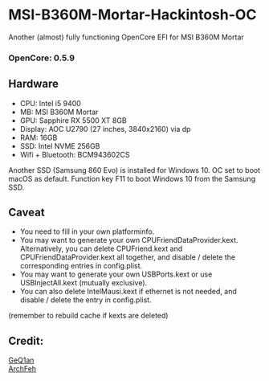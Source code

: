 # MSI-B360M-Mortar-Hackintosh-OC
Another (almost) fully functioning OpenCore EFI for MSI B360M Mortar

### OpenCore: 0.5.9

## Hardware
- CPU: Intel i5 9400
- MB: MSI B360M Mortar
- GPU: Sapphire RX 5500 XT 8GB
- Display: AOC U2790 (27 inches, 3840x2160) via dp
- RAM: 16GB
- SSD: Intel NVME 256GB
- Wifi + Bluetooth: BCM943602CS

Another SSD (Samsung 860 Evo) is installed for Windows 10. OC set to boot macOS as default. Function key F11 to boot Windows 10 from the Samsung SSD.

## Caveat

- You need to fill in your own platforminfo.
- You may want to generate your own CPUFriendDataProvider.kext. Alternatively, you can delete CPUFriend.kext and CPUFriendDataProvider.kext all together, and disable / delete the corresponding entries in config.plist.
- You may want to generate your own USBPorts.kext or use USBInjectAll.kext (mutually exclusive).
- You can also delete IntelMausi.kext if ethernet is not needed, and disable / delete the entry in config.plist.

(remember to rebuild cache if kexts are deleted)

## Credit:

[GeQ1an](https://github.com/GeQ1an/MSI-B360M-MORTAR-HACKINTOSH-OPENCORE-EFI)<br>
[ArchFeh](https://github.com/ArchFeh/MSI-B360M-MORTAR-HACKINTOSH-OPENCORE-EFI-without-core-graphic)<br>
